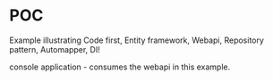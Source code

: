 # POC
Example illustrating Code first, Entity framework, Webapi, Repository pattern, Automapper,  DI!

console application - consumes the webapi in this example.
